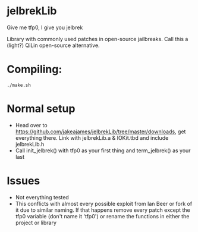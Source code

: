 # jelbrekLib
Give me tfp0, I give you jelbrek

Library with commonly used patches in open-source jailbreaks. Call this a (light?) QiLin open-source alternative.

# Compiling:

    ./make.sh
    
# Normal setup

- Head over to https://github.com/jakeajames/jelbrekLib/tree/master/downloads, get everything there. Link with jelbrekLib.a & IOKit.tbd and include jelbrekLib.h
- Call init_jelbrek() with tfp0 as your first thing and term_jelbrek() as your last

# Issues

- Not everything tested
- This conflicts with almost every possible exploit from Ian Beer or fork of it due to similar naming. If that happens remove every patch except the tfp0 variable (don't name it 'tfp0') or rename the functions in either the project or library
